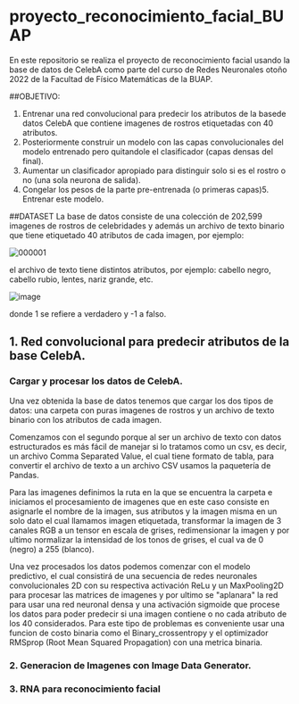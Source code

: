 # proyecto_reconocimiento_facial_BUAP
En este repositorio se realiza el proyecto de reconocimiento facial usando la base de datos de CelebA como parte del curso de Redes Neuronales otoño 2022 de la Facultad de Físico Matemáticas de la BUAP.

##OBJETIVO:
  1.  Entrenar  una  red  convolucional  para  predecir  los  atributos  de  la  basede datos CelebA que contiene imagenes de rostros etiquetadas con 40 atributos.
  2.  Posteriormente  construir  un  modelo  con  las  capas  convolucionales  del modelo entrenado pero quitandole el   clasificador (capas densas del final).
  3.  Aumentar un clasificador apropiado para distinguir solo si es el rostro o no (una sola neurona de salida).
  4.  Congelar los pesos de la parte pre-entrenada (o primeras capas)5.  Entrenar este modelo.


##DATASET
La base de datos consiste de una colección de 202,599 imagenes de rostros de celebridades y además un archivo de texto binario que tiene etiquetado 40 atributos de cada imagen, por ejemplo: 


![000001](https://user-images.githubusercontent.com/80428982/201582832-e54f4048-5f73-4f22-a2bd-f37ecf7fdc7d.jpg)


el archivo de texto tiene distintos atributos, por ejemplo: cabello negro, cabello rubio, lentes, nariz grande, etc.


![image](https://user-images.githubusercontent.com/80428982/201583035-d2e883b4-c96f-4ccb-ac0a-50883b125f2f.png)


donde 1 se refiere a verdadero y -1 a falso.


## 1. Red convolucional para predecir atributos de la base CelebA.
### Cargar y procesar los datos de CelebA. 
Una vez obtenida la base de datos tenemos que cargar los dos tipos de datos: una carpeta con puras imagenes de rostros y un archivo de texto binario con los atributos de cada imagen. 


Comenzamos con el segundo porque al ser un archivo de texto con datos estructurados es más fácil de manejar si lo tratamos como un csv, es decir, un archivo Comma Separated Value, el cual tiene formato de tabla, para convertir el archivo de texto a un archivo CSV usamos la paquetería de Pandas.


Para las imagenes definimos la ruta en la que se encuentra la carpeta e iniciamos el procesamiento de imagenes que en este caso consiste en asignarle el nombre de la imagen, sus atributos y la imagen misma en un solo dato el cual llamamos imagen etiquetada, transformar la imagen de 3 canales RGB a un tensor en escala de grises, redimensionar la imagen y por ultimo normalizar la intensidad de los tonos de grises, el cual va de 0 (negro) a 255 (blanco).


Una vez procesados los datos podemos comenzar con el modelo predictivo, el cual consistirá de una secuencia de redes neuronales convolucionales 2D con su respectiva activación ReLu y un MaxPooling2D para procesar las matrices de imagenes y por ultimo se "aplanara" la red para usar una red neuronal densa y una activación sigmoide que procese los datos para poder predecir si una imagen contiene o no cada atributo de los 40 considerados. Para este tipo de problemas es conveniente usar una funcion de costo binaria como el Binary_crossentropy y el optimizador RMSprop (Root Mean Squared Propagation) con una metrica binaria.



### 2. Generacion de Imagenes con Image Data Generator.




### 3. RNA para reconocimiento facial




